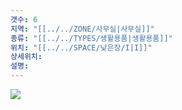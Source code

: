 ```yaml
---
갯수: 6
지역: "[[../../ZONE/사무실|사무실]]"
종류: "[[../../TYPES/생활용품|생활용품]]"
위치: "[[../../SPACE/낮은장/I|I]]"
상세위치: 
설명:
---
```

![](http://192.168.50.22/images/240608_IMG_0269.jpg)